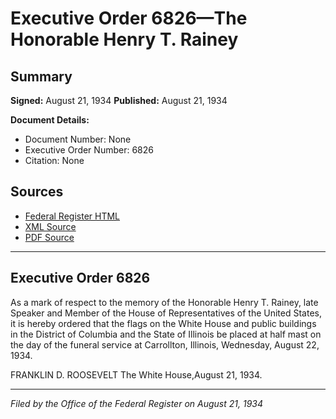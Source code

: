 # Executive Order 6826—The Honorable Henry T. Rainey

## Summary

**Signed:** August 21, 1934
**Published:** August 21, 1934

**Document Details:**
- Document Number: None
- Executive Order Number: 6826
- Citation: None

## Sources
- [Federal Register HTML](https://www.presidency.ucsb.edu/documents/executive-order-6826-the-honorable-henry-t-rainey)
- [XML Source](None)
- [PDF Source](None)

---

## Executive Order 6826

As a mark of respect to the memory of the Honorable Henry T. Rainey, late Speaker and Member of the House of Representatives of the United States, it is hereby ordered that the flags on the White House and public buildings in the District of Columbia and the State of Illinois be placed at half mast on the day of the funeral service at Carrollton, Illinois, Wednesday, August 22, 1934.

FRANKLIN D. ROOSEVELT
The White House,August 21, 1934.

---

*Filed by the Office of the Federal Register on August 21, 1934*
